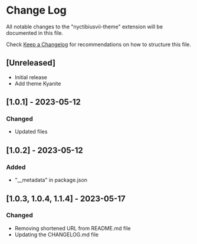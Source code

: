 # Change Log

All notable changes to the "nyctibiusvii-theme" extension will be documented in this file.

Check [Keep a Changelog](https://keepachangelog.com/pt-BR/1.0.0/) for recommendations on how to structure this file.

## [Unreleased]

- Initial release
- Add theme Kyanite

## [1.0.1] - 2023-05-12

### Changed

- Updated files

## [1.0.2] - 2023-05-12

### Added

- "__metadata" in package.json

## [1.0.3, 1.0.4, 1.1.4] - 2023-05-17

### Changed

- Removing shortened URL from README.md file
- Updating the CHANGELOG.md file